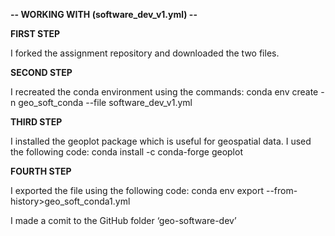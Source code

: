 **-- WORKING WITH (software_dev_v1.yml) --**

**FIRST STEP**

I forked the assignment repository and downloaded the two files.

**SECOND STEP**

I recreated the conda environment using the commands: conda env create -n geo_soft_conda --file software_dev_v1.yml

**THIRD STEP**

I installed the geoplot package which is useful for geospatial data. I used the following code: conda install -c conda-forge geoplot

**FOURTH STEP**

I exported the file using the following code: conda env export --from-history>geo_soft_conda1.yml

I made a comit to the GitHub folder ‘geo-software-dev’
